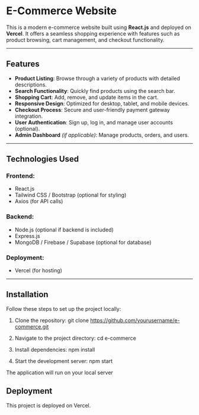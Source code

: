 # E-Commerce Website

This is a modern e-commerce website built using **React.js** and deployed on **Vercel**. It offers a seamless shopping experience with features such as product browsing, cart management, and checkout functionality.

---

## Features

- **Product Listing**: Browse through a variety of products with detailed descriptions.
- **Search Functionality**: Quickly find products using the search bar.
- **Shopping Cart**: Add, remove, and update items in the cart.
- **Responsive Design**: Optimized for desktop, tablet, and mobile devices.
- **Checkout Process**: Secure and user-friendly payment gateway integration.
- **User Authentication**: Sign up, log in, and manage user accounts (optional).
- **Admin Dashboard** *(if applicable)*: Manage products, orders, and users.

---

## Technologies Used

### Frontend:
- React.js
- Tailwind CSS / Bootstrap (optional for styling)
- Axios (for API calls)

### Backend:
- Node.js (optional if backend is included)
- Express.js
- MongoDB / Firebase / Supabase (optional for database)

### Deployment:
- Vercel (for hosting)

---

## Installation

Follow these steps to set up the project locally:

1. Clone the repository:
git clone https://github.com/yourusername/e-commerce.git


2. Navigate to the project directory:
cd e-commerce


3. Install dependencies:
npm install


4. Start the development server:
npm start

The application will run on your local server


## Deployment

This project is deployed on Vercel.
